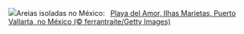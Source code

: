 ![](https://www.bing.com/th?id=OHR.HiddenBeach_PT-BR5412203730_UHD.jpg&w=1000)Areias isoladas no México:&nbsp;&ensp;[Playa del Amor, Ilhas Marietas, Puerto Vallarta, no México (© ferrantraite/Getty Images)](https://www.bing.com/th?id=OHR.HiddenBeach_PT-BR5412203730_UHD.jpg)
<br><br/>
